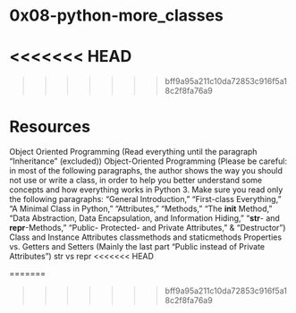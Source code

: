 # 0x08-python-more_classes
<<<<<<< HEAD
=======

>>>>>>> bff9a95a211c10da72853c916f5a18c2f8fa76a9
# Resources

 Object Oriented Programming (Read everything until the paragraph “Inheritance” (excluded))
Object-Oriented Programming (Please be careful: in most of the following paragraphs, the author shows the way you should not use or write a class, in order to help you better understand some concepts and how everything works in Python 3. Make sure you read only the following paragraphs: “General Introduction,” “First-class Everything,” “A Minimal Class in Python,” “Attributes,” “Methods,” “The __init__ Method,” “Data Abstraction, Data Encapsulation, and Information Hiding,” “__str__- and __repr__-Methods,” “Public- Protected- and Private Attributes,” & “Destructor”)
Class and Instance Attributes
classmethods and staticmethods
Properties vs. Getters and Setters (Mainly the last part “Public instead of Private Attributes”)
str vs repr
<<<<<<< HEAD

=======
>>>>>>> bff9a95a211c10da72853c916f5a18c2f8fa76a9
